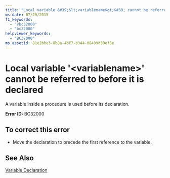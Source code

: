 ```yaml
---
title: "Local variable &#39;&lt;variablename&gt;&#39; cannot be referred to before it is declared"
ms.date: 07/20/2015
f1_keywords: 
  - "vbc32000"
  - "bc32000"
helpviewer_keywords: 
  - "BC32000"
ms.assetid: 81e2bbe3-8b8a-4bf7-b344-08489d50ef6e
---
```

# Local variable &#39;&lt;variablename&gt;&#39; cannot be referred to before it is declared
A variable inside a procedure is used before its declaration.  
  
 **Error ID:** BC32000  
  
## To correct this error  
  
-   Move the declaration to precede the first reference to the variable.  
  
## See Also  
 [Variable Declaration](../../visual-basic/programming-guide/language-features/variables/variable-declaration.md)
